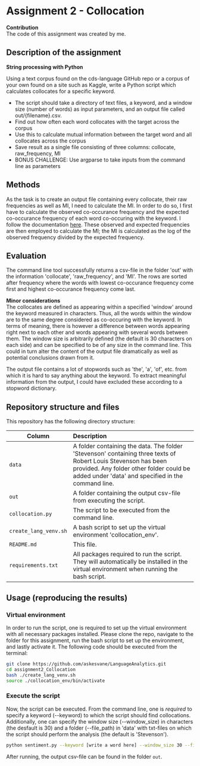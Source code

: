 # Assignment 2 - Collocation

__Contribution__<br>
The code of this assignment was created by me.

## Description of the assignment

__String processing with Python__

Using a text corpus found on the cds-language GitHub repo or a corpus of your own found on a site such as Kaggle, write a Python script which calculates collocates for a specific keyword.

- The script should take a directory of text files, a keyword, and a window size (number of words) as input parameters, and an output file called out/{filename}.csv.
- Find out how often each word collocates with the target across the corpus
- Use this to calculate mutual information between the target word and all collocates across the corpus
- Save result as a single file consisting of three columns: collocate, raw_frequency, MI
- BONUS CHALLENGE: Use argparse to take inputs from the command line as parameters

## Methods

As the task is to create an output file containing every collocate, their raw frequencies as well as MI, I need to calculate the MI. In order to do so, I first have to calculate the observed co-occurance frequency and the expected co-occurance frequency of each word co-occuring with the keyword. I follow the documentation [here](http://collocations.de/AM/index.html). These observed and expected frequencies are then employed to calculate the MI; the MI is calculated as the log of the observed frequency divided by the expected frequency.

## Evaluation

The command line tool successfully returns a csv-file in the folder 'out' with the information 'collocate', 'raw_frequency', and 'MI'. The rows are sorted after frequency where the words with lowest co-occurance frequency come first and highest co-occurance frequency come last.

__Minor considerations__<br>
The collocates are defined as appearing within a specified 'window' around the keyword measured in characters. Thus, all the words within the window are to the same degree considered as co-occuring with the keyword. In terms of meaning, there is however a difference between words appearing right next to each other and words appearing with several words between them. The window size is arbitrarily defined (the default is 30 characters on each side) and can be specified to be of any size in the command line. This could in turn alter the content of the output file dramatically as well as potential conclusions drawn from it.

The output file contains a lot of stopwords such as 'the', 'a', 'of', etc. from which it is hard to say anything about the keyword. To extract meaningful information from the output, I could have excluded these according to a stopword dictionary.

## Repository structure and files
This repository has the following directory structure:

| Column | Description|
|--------|:-----------|
```data```| A folder containing the data. The folder 'Stevenson' containing three texts of Robert Louis Stevenson has been provided. Any folder other folder could be added under 'data' and specified in the command line.
```out```| A folder containing the output csv-file from executing the script.
```collocation.py```| The script to be executed from the command line.
```create_lang_venv.sh```| A bash script to set up the virtual environment 'collocation_env'.
```README.md```| This file.
```requirements.txt```| All packages required to run the script. They will automatically be installed in the virtual environment when running the bash script.


## Usage (reproducing the results)

### Virtual environment
In order to run the script, one is required to set up the virtual environment with all necessary packages installed. Please clone the repo, navigate to the folder for this assignment, run the bash script to set up the environment, and lastly activate it. The following code should be executed from the terminal:

```bash
git clone https://github.com/askesvane/LanguageAnalytics.git
cd assignment2_Collocation
bash ./create_lang_venv.sh
source ./collocation_env/bin/activate
```

### Execute the script 
Now, the script can be executed. From the command line, one is *required* to specify a keyword (--keyword) to which the script should find collocations. Additionally, one can specify the window size (--window_size) in characters (the desfault is 30) and a folder (--file_path) in 'data' with txt-files on which the script should perform the analysis (the default is 'Stevenson').

```bash
python sentiment.py --keyword [write a word here] --window_size 30 --file_path Stevenson
```
After running, the output csv-file can be found in the folder ```out```.
